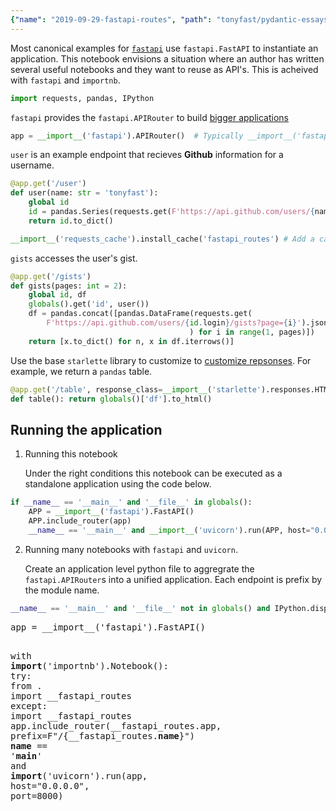 ```yaml
---
{"name": "2019-09-29-fastapi-routes", "path": "tonyfast/pydantic-essays", "modified_date": "December 12, 2019"}
---
```

Most canonical examples for [`fastapi`](https://github.com/tiangolo/fastapi) use `fastapi.FastAPI` to instantiate an application.  This notebook envisions a situation where an author has written several useful notebooks and they want to reuse as API's.  This is acheived with `fastapi` and `importnb`.


```python
import requests, pandas, IPython
```

`fastapi` provides the `fastapi.APIRouter` to build [bigger applications](https://fastapi.tiangolo.com/tutorial/bigger-applications/#apirouter)


```python
app = __import__('fastapi').APIRouter()  # Typically __import__('fastapi').FastAPI()
```

`user` is an example endpoint that recieves __Github__ information for a username.


```python
@app.get('/user')
def user(name: str = 'tonyfast'):
    global id
    id = pandas.Series(requests.get(F'https://api.github.com/users/{name}').json())
    return id.to_dict()

__import__('requests_cache').install_cache('fastapi_routes') # Add a caching mechanism.
```

`gists` accesses the user's gist.


```python
@app.get('/gists')
def gists(pages: int = 2):
    global id, df
    globals().get('id', user())
    df = pandas.concat([pandas.DataFrame(requests.get(
        F'https://api.github.com/users/{id.login}/gists?page={i}').json()
                                        ) for i in range(1, pages)])
    return [x.to_dict() for n, x in df.iterrows()]
```

Use the base `starlette` library to customize to [customize repsonses](https://fastapi.tiangolo.com/tutorial/custom-response/).  For example, we return a `pandas` table.


```python
@app.get('/table', response_class=__import__('starlette').responses.HTMLResponse)
def table(): return globals()['df'].to_html()
```

## Running the application

1. Running this notebook

    Under the right conditions this notebook can be executed as a standalone application using the code below.


```python
if __name__ == '__main__' and '__file__' in globals():
    APP = __import__('fastapi').FastAPI()
    APP.include_router(app)
    __name__ == '__main__' and __import__('uvicorn').run(APP, host="0.0.0.0", port=8000)
```

2. Running many notebooks with `fastapi` and `uvicorn`.
    
    Create an application level python file to aggregrate the `fastapi.APIRouter`s into a unified application.  Each endpoint is prefix by the module name.


```python
__name__ == '__main__' and '__file__' not in globals() and IPython.display.Code(filename='main.py')
```




<style>.output_html .hll { background-color: #ffffcc }
.output_html  { background: #f8f8f8; }
.output_html .c { color: #408080; font-style: italic } /* Comment */
.output_html .err { border: 1px solid #FF0000 } /* Error */
.output_html .k { color: #008000; font-weight: bold } /* Keyword */
.output_html .o { color: #666666 } /* Operator */
.output_html .ch { color: #408080; font-style: italic } /* Comment.Hashbang */
.output_html .cm { color: #408080; font-style: italic } /* Comment.Multiline */
.output_html .cp { color: #BC7A00 } /* Comment.Preproc */
.output_html .cpf { color: #408080; font-style: italic } /* Comment.PreprocFile */
.output_html .c1 { color: #408080; font-style: italic } /* Comment.Single */
.output_html .cs { color: #408080; font-style: italic } /* Comment.Special */
.output_html .gd { color: #A00000 } /* Generic.Deleted */
.output_html .ge { font-style: italic } /* Generic.Emph */
.output_html .gr { color: #FF0000 } /* Generic.Error */
.output_html .gh { color: #000080; font-weight: bold } /* Generic.Heading */
.output_html .gi { color: #00A000 } /* Generic.Inserted */
.output_html .go { color: #888888 } /* Generic.Output */
.output_html .gp { color: #000080; font-weight: bold } /* Generic.Prompt */
.output_html .gs { font-weight: bold } /* Generic.Strong */
.output_html .gu { color: #800080; font-weight: bold } /* Generic.Subheading */
.output_html .gt { color: #0044DD } /* Generic.Traceback */
.output_html .kc { color: #008000; font-weight: bold } /* Keyword.Constant */
.output_html .kd { color: #008000; font-weight: bold } /* Keyword.Declaration */
.output_html .kn { color: #008000; font-weight: bold } /* Keyword.Namespace */
.output_html .kp { color: #008000 } /* Keyword.Pseudo */
.output_html .kr { color: #008000; font-weight: bold } /* Keyword.Reserved */
.output_html .kt { color: #B00040 } /* Keyword.Type */
.output_html .m { color: #666666 } /* Literal.Number */
.output_html .s { color: #BA2121 } /* Literal.String */
.output_html .na { color: #7D9029 } /* Name.Attribute */
.output_html .nb { color: #008000 } /* Name.Builtin */
.output_html .nc { color: #0000FF; font-weight: bold } /* Name.Class */
.output_html .no { color: #880000 } /* Name.Constant */
.output_html .nd { color: #AA22FF } /* Name.Decorator */
.output_html .ni { color: #999999; font-weight: bold } /* Name.Entity */
.output_html .ne { color: #D2413A; font-weight: bold } /* Name.Exception */
.output_html .nf { color: #0000FF } /* Name.Function */
.output_html .nl { color: #A0A000 } /* Name.Label */
.output_html .nn { color: #0000FF; font-weight: bold } /* Name.Namespace */
.output_html .nt { color: #008000; font-weight: bold } /* Name.Tag */
.output_html .nv { color: #19177C } /* Name.Variable */
.output_html .ow { color: #AA22FF; font-weight: bold } /* Operator.Word */
.output_html .w { color: #bbbbbb } /* Text.Whitespace */
.output_html .mb { color: #666666 } /* Literal.Number.Bin */
.output_html .mf { color: #666666 } /* Literal.Number.Float */
.output_html .mh { color: #666666 } /* Literal.Number.Hex */
.output_html .mi { color: #666666 } /* Literal.Number.Integer */
.output_html .mo { color: #666666 } /* Literal.Number.Oct */
.output_html .sa { color: #BA2121 } /* Literal.String.Affix */
.output_html .sb { color: #BA2121 } /* Literal.String.Backtick */
.output_html .sc { color: #BA2121 } /* Literal.String.Char */
.output_html .dl { color: #BA2121 } /* Literal.String.Delimiter */
.output_html .sd { color: #BA2121; font-style: italic } /* Literal.String.Doc */
.output_html .s2 { color: #BA2121 } /* Literal.String.Double */
.output_html .se { color: #BB6622; font-weight: bold } /* Literal.String.Escape */
.output_html .sh { color: #BA2121 } /* Literal.String.Heredoc */
.output_html .si { color: #BB6688; font-weight: bold } /* Literal.String.Interpol */
.output_html .sx { color: #008000 } /* Literal.String.Other */
.output_html .sr { color: #BB6688 } /* Literal.String.Regex */
.output_html .s1 { color: #BA2121 } /* Literal.String.Single */
.output_html .ss { color: #19177C } /* Literal.String.Symbol */
.output_html .bp { color: #008000 } /* Name.Builtin.Pseudo */
.output_html .fm { color: #0000FF } /* Name.Function.Magic */
.output_html .vc { color: #19177C } /* Name.Variable.Class */
.output_html .vg { color: #19177C } /* Name.Variable.Global */
.output_html .vi { color: #19177C } /* Name.Variable.Instance */
.output_html .vm { color: #19177C } /* Name.Variable.Magic */
.output_html .il { color: #666666 } /* Literal.Number.Integer.Long */</style><div class="highlight"><pre><span></span><span class="n">app</span> <span class="o">=</span> <span class="nb">__import__</span><span class="p">(</span><span class="s1">&#39;fastapi&#39;</span><span class="p">)</span><span class="o">.</span><span class="n">FastAPI</span><span class="p">()</span>
<span class="k">with</span> <span class="nb">__import__</span><span class="p">(</span><span class="s1">&#39;importnb&#39;</span><span class="p">)</span><span class="o">.</span><span class="n">Notebook</span><span class="p">():</span>
    <span class="k">try</span><span class="p">:</span> <span class="kn">from</span> <span class="nn">.</span> <span class="kn">import</span> <span class="n">__fastapi_routes</span>
    <span class="k">except</span><span class="p">:</span> <span class="kn">import</span> <span class="nn">__fastapi_routes</span>
<span class="n">app</span><span class="o">.</span><span class="n">include_router</span><span class="p">(</span><span class="n">__fastapi_routes</span><span class="o">.</span><span class="n">app</span><span class="p">,</span> <span class="n">prefix</span><span class="o">=</span><span class="n">F</span><span class="s2">&quot;/{__fastapi_routes.__name__}&quot;</span><span class="p">)</span>
<span class="vm">__name__</span> <span class="o">==</span> <span class="s1">&#39;__main__&#39;</span> <span class="ow">and</span> <span class="nb">__import__</span><span class="p">(</span><span class="s1">&#39;uvicorn&#39;</span><span class="p">)</span><span class="o">.</span><span class="n">run</span><span class="p">(</span><span class="n">app</span><span class="p">,</span> <span class="n">host</span><span class="o">=</span><span class="s2">&quot;0.0.0.0&quot;</span><span class="p">,</span> <span class="n">port</span><span class="o">=</span><span class="mi">8000</span><span class="p">)</span>
</pre></div>



